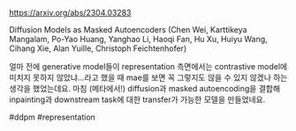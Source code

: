 https://arxiv.org/abs/2304.03283

Diffusion Models as Masked Autoencoders (Chen Wei, Karttikeya Mangalam, Po-Yao Huang, Yanghao Li, Haoqi Fan, Hu Xu, Huiyu Wang, Cihang Xie, Alan Yuille, Christoph Feichtenhofer)

얼마 전에 generative model들이 representation 측면에서는 contrastive model에 미치지 못하지 않았냐...라고 했을 때 mae를 보면 꼭 그렇지도 않을 수 있지 않겠나 하는 생각을 했었는데요. 마침 (메타에서!) diffusion과 masked autoencoding을 결합해 inpainting과 downstream task에 대한 transfer가 가능한 모델을 만들었네요.

#ddpm #representation 
